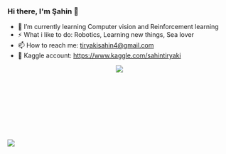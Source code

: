 ### Hi there, I'm Şahin 👋



- 🌱 I’m currently learning  Computer vision and Reinforcement learning  <br>
- ⚡ What i like to do: Robotics, Learning  new things, Sea lover  <br>
- 📫 How to reach me: tiryakisahin4@gmail.com  <br>
- :blue_book: Kaggle account: https://www.kaggle.com/sahintiryaki  <br>
<div style = "width:100%;min-height:150px;text-align:center;"> 
  <a href= "https://www.linkedin.com/in/sahin-tiryaki-95a76a1b1/"> 
    <img src="https://img.shields.io/badge/LinkedIn-0077B5?style=for-the-badge&logo=linkedin&logoColor=white" />
  </a>

</div> <br>

<img src = "https://github-readme-stats.vercel.app/api?username=SahinTiryaki&&show_icons=true&theme=radical" />
